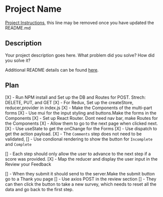 # Project Name

[Project Instructions](./INSTRUCTIONS.md), this line may be removed once you have updated the README.md

## Description

Your project description goes here. What problem did you solve? How did you solve it?

Additional README details can be found [here](https://github.com/PrimeAcademy/readme-template/blob/master/README.md).



## Plan
[X] - Run NPM install and Set up the DB and Routes for POST. Strech: DELETE, PUT, and GET
[X] - For Redux, Set up the createStore, reducer,provider in index.js
[X] - Make the Components of the multi-part forms 
[X] - Use mui for the input styling and buttons.Make the forms in the Components
[X] - Set up React Router. Dont need nav bar, make Routes for the Components
[X] - Allow them to go to the next page when clicked next. 
[X] - Use useState to get the onChange for the Forms
[X] - Use dispatch to get the action payload.
[X] - The `Comments` step does not need to be validated,
[] - Use condional rendering to show the button for `Incomplete` and `Complete`

[] - Each step should only allow the user to advance to the next step if a score was provided.
[X] - Map the reducer and display the user input in the Review your Feedback

[] - When they submit it should send to the server.Make the submit button go to a Thank you page
[] - Use axios POST in the review section
[] - They can then click the button to take a new survey, which needs to reset all the data and go back to the first step.